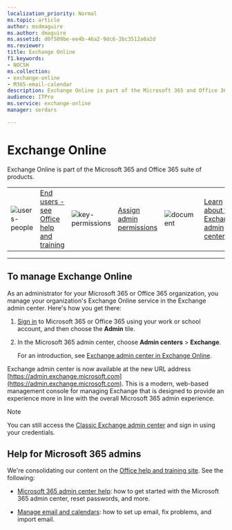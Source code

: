 ```yaml
---
localization_priority: Normal
ms.topic: article
author: msdmaguire
ms.author: dmaguire
ms.assetid: d0f509be-ee4b-46a2-9dc6-3bc3512a0a2d
ms.reviewer: 
title: Exchange Online
f1.keywords:
- NOCSH
ms.collection: 
- exchange-online
- M365-email-calendar
description: Exchange Online is part of the Microsoft 365 and Office 365 suite of products.
audience: ITPro
ms.service: exchange-online
manager: serdars

---
```


# Exchange Online

Exchange Online is part of the Microsoft 365 and Office 365 suite of products.

|               |               |               |               |               |               |
| ------------- | ------------- | ------------- | ------------- | ------------- | ------------- |
| ![users-people](https://docs.microsoft.com/office/media/icons/users-people_40x40.svg) | [End users - see Office help and training](https://support.office.com/) | ![key-permissions](https://docs.microsoft.com/office/media/icons/key-permissions_40x40.svg) | [Assign admin permissions](https://docs.microsoft.com/microsoft-365/admin/add-users/assign-admin-roles) | ![document](https://docs.microsoft.com/office/media/icons/document_40x40.svg) | [Learn about the Exchange admin center](/Exchange/exchange-admin-center)

---

## To manage Exchange Online
As an administrator for your Microsoft 365 or Office 365 organization, you manage your organization's Exchange Online service in the Exchange admin center. Here's how you get there:
1. [Sign in](https://support.microsoft.com/office/e9eb7d51-5430-4929-91ab-6157c5a050b4) to Microsoft 365 or Office 365 using your work or school account, and then choose the **Admin** tile.
2. In the Microsoft 365 admin center, choose **Admin centers** \> **Exchange**.
 
   For an introduction, see [Exchange admin center in Exchange Online](exchange-admin-center.md).
   
Exchange admin center is now available at the new URL address [https://admin.exchange.microsoft.com](https://admin.exchange.microsoft.com). This is a modern, web-based management console for managing Exchange that is designed to provide an experience more in line with the overall Microsoft 365 admin experience.

>[!NOTE]
> You can still access the [Classic Exchange admin center](https://outlook.office365.com/ecp) and sign in using your credentials.
 
## Help for Microsoft 365 admins
We're consolidating our content on the [Office help and training site](https://support.office.com/). See the following:

- [Microsoft 365 admin center help](https://docs.microsoft.com/microsoft-365/admin): how to get started with the Microsoft  365 admin center, reset passwords, and more.

- [Manage email and calendars](https://docs.microsoft.com/microsoft-365/admin/email/): how to set up email, fix problems, and import email.
